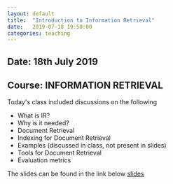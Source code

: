 ```yaml
---
layout: default
title:  "Introduction to Information Retrieval"
date:   2019-07-18 19:50:00
categories: teaching
---
```

## Date: 18th July 2019 
## Course: INFORMATION RETRIEVAL
Today's class included discussions on the following
* What is IR?
* Why is it needed? 
* Document Retrieval
* Indexing for Document Retrieval
* Examples (discussed in class, not present in slides)
* Tools for Document Retrieval
* Evaluation metrics

The slides can be found in the link below
[slides](https://docs.google.com/presentation/d/132OudCPjfCwqqvSygPO423EUvLwQwye0eDbqE6HS5MA/edit?usp=sharing)
